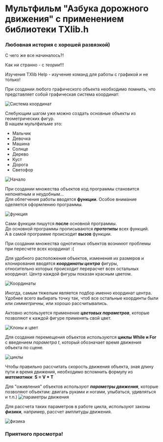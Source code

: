 # Мультфильм "Азбука дорожного движения" с применением библиотеки TXlib.h
 ### Любовная история c хорошей развязкой) 

С чего же все начиналось?!

Как ни странно - с *теории*!!!  

Изучения TXlib Help - изучение команд для работы с графикой и не только! 

При создании любого графического объекта необходимо помнить, что представляет собой графическая система координат:

![Система координат](https://user-images.githubusercontent.com/82168961/114588977-add43c80-9ca0-11eb-9235-08162ec5be0f.png)

Слебующим шагом уже можно создать основные объекты из геометрических фигур.  
В нашем мультфильме это:
* Мальчик
* Девочка
* Машина
* Солнце
* Дерево
* Куст
* Дорога
* Светофор

![Начало](https://user-images.githubusercontent.com/82168961/114427872-f58d9200-9bd4-11eb-9a7c-78a9481839b4.JPG)

При создании множества объектов код программы становится непонятным и неудобным...  
Для облегчения работы вводятся **функции**. Особое внимание оделяется оформлению программы.  

![функция](https://user-images.githubusercontent.com/82168961/114584978-9dba5e00-9c9c-11eb-8cae-6335bc0cec45.JPG)

Сами функции пишутся **после** основной программы.  
До основной программы прописываются **_прототипы_** всех функций.  
А в самой программе происходит **вызов** функции.

При создании множества однотипных объектов возникют проблемы при пересчете всех координат :(

Для удобного расположения объектов, изменения их размеров и клонирования вводятся **_координаты центра_** фигуры,  
относительно которых происходит перерасчет всех остальных координат.
Центр каждой фигуры показан красным цветом.

![Координаты](https://user-images.githubusercontent.com/82168961/114586465-238ad900-9c9e-11eb-8255-63b780783983.jpg)

Иногда, самым тяжелым является подбор именно координат центра.  
Удобнее всего выбирать точку так, чтоб все остальные координты были или *симметричны*, или хорошо рассчитывались.

Актовно используется применение **_цветовых параметров_**, которые позволяют к каждой фигуре применять свой цвет.

![Клоны и цвет](https://user-images.githubusercontent.com/82168961/114589751-65694e80-9ca1-11eb-8133-5c1957691ac8.JPG)

Для создания перемещения объектов  используются **циклы While и For** c введением *параметра t*, который обозначает время движения объекта по сцене.

![циклы](https://user-images.githubusercontent.com/82168961/114591371-3e138100-9ca3-11eb-9c1c-f95620c4a199.JPG)

Чтобы правильно рассчитать скорость движения объекта, зная длину пути и время движения, необходимо вспомнить формулу из **_математики_**: **S = V * T**

Для "оживления" объектов используют **_параметры движения_**, которые позволяют объектам: двигать руками и ногами, улыбаться, удивляться и т.п.)
![параметры движения](https://user-images.githubusercontent.com/82168961/114596354-fb54a780-9ca8-11eb-8df5-be81700182d1.JPG)

Для рассчета таких параметров в работе цикла, используют законы **_физики_**, например, рассчет амплитуды движения.

![физика](https://user-images.githubusercontent.com/82168961/114589083-c5132a00-9ca0-11eb-8c67-1c32f40a29cb.JPG)

### Приятного просмотра!


